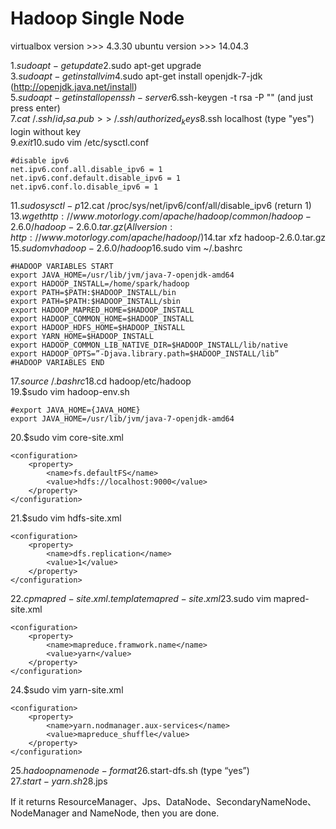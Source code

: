 # Hadoop Single Node

virtualbox version  >>>  4.3.30   ubuntu version  >>>  14.04.3
  
1.$sudo apt-get update  
2.$sudo apt-get upgrade  
3.$sudo apt-get install vim  
4.$sudo apt-get install openjdk-7-jdk (http://openjdk.java.net/install)  
5.$sudo apt-get install openssh-server  
6.$ssh-keygen -t rsa -P "" (and just press enter)  
7.$cat ~/.ssh/id_rsa.pub >> ~/.ssh/authorized_keys  
8.$ssh localhost (type "yes")  login without key  
9.$exit  
10.$sudo vim /etc/sysctl.conf  
```
#disable ipv6
net.ipv6.conf.all.disable_ipv6 = 1
net.ipv6.conf.default.disable_ipv6 = 1
net.ipv6.conf.lo.disable_ipv6 = 1
```  
11.$sudo sysctl -p  
12.$cat /proc/sys/net/ipv6/conf/all/disable_ipv6 (return 1)  
13.$wget http://www.motorlogy.com/apache/hadoop/common/hadoop-2.6.0/hadoop-2.6.0.tar.gz   
   (All version : http://www.motorlogy.com/apache/hadoop/)  
14.$tar xfz hadoop-2.6.0.tar.gz  
15.$sudo mv hadoop-2.6.0 / hadoop  
16.$sudo vim ~/.bashrc  
```
#HADOOP VARIABLES START
export JAVA_HOME=/usr/lib/jvm/java-7-openjdk-amd64
export HADOOP_INSTALL=/home/spark/hadoop 
export PATH=$PATH:$HADOOP_INSTALL/bin
export PATH=$PATH:$HADOOP_INSTALL/sbin
export HADOOP_MAPRED_HOME=$HADOOP_INSTALL
export HADOOP_COMMON_HOME=$HADOOP_INSTALL
export HADOOP_HDFS_HOME=$HADOOP_INSTALL
export YARN_HOME=$HADOOP_INSTALL
export HADOOP_COMMON_LIB_NATIVE_DIR=$HADOOP_INSTALL/lib/native
export HADOOP_OPTS=”-Djava.library.path=$HADOOP_INSTALL/lib”
#HADOOP VARIABLES END
```  
17.$source ~/.bashrc  
18.$cd hadoop/etc/hadoop  
19.$sudo vim hadoop-env.sh  
```  
#export JAVA_HOME={JAVA_HOME}
export JAVA_HOME=/usr/lib/jvm/java-7-openjdk-amd64 
```  
20.$sudo vim core-site.xml  
```
<configuration>
    <property>
        <name>fs.defaultFS</name>
        <value>hdfs://localhost:9000</value>
    </property>
</configuration>
```
21.$sudo vim hdfs-site.xml  
```
<configuration>
    <property>
        <name>dfs.replication</name>
        <value>1</value>
    </property>
</configuration>
```  
22.$cp mapred-site.xml.template mapred-site.xml  
23.$sudo vim mapred-site.xml  
```
<configuration>
    <property>
        <name>mapreduce.framwork.name</name>
        <value>yarn</value>
    </property>
</configuration>
```
24.$sudo vim yarn-site.xml  
```
<configuration>
    <property>
        <name>yarn.nodmanager.aux-services</name>
        <value>mapreduce_shuffle</value>
    </property>
</configuration>
```  
25.$hadoop namenode -format  
26.$start-dfs.sh (type “yes”)  
27.$start-yarn.sh  
28.$jps  
  
If it returns ResourceManager、Jps、DataNode、SecondaryNameNode、NodeManager and NameNode, then you are done.

